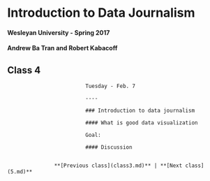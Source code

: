 # Introduction to Data Journalism
  
  #### Wesleyan University - Spring 2017
  
  **Andrew Ba Tran and Robert Kabacoff**
  
  ## Class 4
                             Tuesday - Feb. 7
                             
                             ----
                             
                             ### Introduction to data journalism
                             
                             #### What is good data visualization
                             
                             Goal: 
                             
                             #### Discussion
                             
                   
                   **[Previous class](class3.md)** | **[Next class](5.md)**
